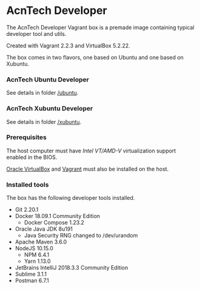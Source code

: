 # AcnTech Developer
The AcnTech Developer Vagrant box is a premade image containing typical developer tool and utils.

Created with Vagrant 2.2.3 and VirtualBox 5.2.22.

The box comes in two flavors, one based on Ubuntu and one based on Xubuntu.

### AcnTech Ubuntu Developer
See details in folder [/ubuntu](/ubuntu).

### AcnTech Xubuntu Developer
See details in folder [/xubuntu](/xubuntu).

### Prerequisites
The host computer must have _Intel VT/AMD-V_ virtualization support enabled in the BIOS.

[Oracle VirtualBox](https://www.virtualbox.org) and [Vagrant](https://www.vagrantup.com) must also be installed on the host.

### Installed tools
The box has the following developer tools installed.

* Git 2.20.1
* Docker 18.09.1 Community Edition
  * Docker Compose 1.23.2
* Oracle Java JDK 8u191
  * Java Security RNG changed to /dev/urandom
* Apache Maven 3.6.0
* NodeJS 10.15.0
  * NPM 6.4.1
  * Yarn 1.13.0
* JetBrains IntelliJ 2018.3.3 Community Edition
* Sublime 3.1.1
* Postman 6.7.1
